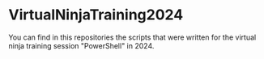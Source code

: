 # VirtualNinjaTraining2024
You can find in this repositories the scripts that were written for the virtual ninja training session "PowerShell" in 2024.
